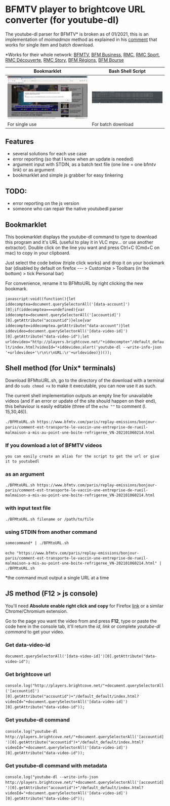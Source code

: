 # BFMTV player to brightcove URL converter (for youtube-dl)

The youtube-dl parser for BFMTV* is broken as of 01/2021, this is an implementation of *moimadmax* method as explained in his [comment](https://github.com/ytdl-org/youtube-dl/issues/18595#issuecomment-449752824) that works for single item and batch download. 

\*Works for their whole network: [BFMTV](https://bfmtv.com), [BFM Business](https://bfmtv.com/economie), [RMC](https://rmc.bfmtv.com/), [RMC Sport](https://rmcsport.bfmtv.com/), [RMC Découverte](https://rmcdecouverte.bfmtv.com/), [RMC Story](https://rmcstory.bfmtv.com/), [BFM Régions](https://www.bfmtv.com/regions/), [BFM Bourse](https://www.tradingsat.com/)


| Bookmarklet       | Bash Shell Script |
|-------------------|----------------|
| ![](BFMtoURL.png) | ![](demo_bash_bfmtourl.png)         |
| For single use | For batch download |

## Features

- several solutions for each use case
- error reporting (so that I know when an update is needed)
- argument input with STDIN, as a batch text file (one line = one bfmtv link) or as argument
- bookmarklet and simple js grabber for easy tinkering

## TODO:

- error reporting on the js version
- someone who can repair the native youtubedl parser

## Bookmarklet

This bookmarklet displays the youtube-dl command to type to download this program and it's URL (useful to play it in VLC mpv... or use another extractor). Double click on the line you want and press Ctrl+C (Cmd+C on mac) to copy in your clipboard.

Just select the code below (triple click works) and drop it on your bookmark bar (disabled by default on firefox --- > Customize > Toolbars (in the bottom) > tick Personal bar)

For convenience, rename it to BFMtoURL by right clicking the new bookmark.

```javascript:void((function(){let iddecomptea=document.querySelectorAll('[data-account]')[0];if(iddecomptea===undefined){var iddecompte=document.querySelectorAll('[accountid]')[0].getAttribute("accountid")}else{var iddecompte=iddecomptea.getAttribute("data-account")}let iddevideo=document.querySelectorAll('[data-video-id]')[0].getAttribute("data-video-id");let urldevideo="http://players.brightcove.net/"+iddecompte+"/default_default/index.html?videoId="+iddevideo;alert('youtube-dl --write-info-json '+urldevideo+'\r\n\r\nURL:\r'+urldevideo)})());```

## Shell method (for Unix* terminals)

Download BFMtoURL.sh, go to the directory of the download with a terminal and do ```sudo chmod +x``` to make it executable, you can now use it as such.	

The current shell implementation outputs an empty line for unavailable videos (and if an error or update of the site should happen on their end), this behaviour is easily editable (three of the ``` echo "" ``` to comment (l. 15,30,46)).

  ``` ./BFMtoURL.sh https://www.bfmtv.com/paris/replay-emissions/bonjour-paris/comment-est-transporte-le-vaccin-une-entreprise-de-rueil-malmaison-a-mis-au-point-une-boite-refrigeree_VN-202101060214.html ```	
		
### If you download a lot of BFMTV videos	
	you can easily create an alias for the script to get the url or give it to youtubedl	
		
	

### as an argument

```
./BFMtoURL.sh https://www.bfmtv.com/paris/replay-emissions/bonjour-paris/comment-est-transporte-le-vaccin-une-entreprise-de-rueil-malmaison-a-mis-au-point-une-boite-refrigeree_VN-202101060214.html
```

### with input text file

```
./BFMtoURL.sh filename or /path/to/file
```

### using STDIN from another command

``` 
somecommand* | ./BFMtoURL.sh

echo "https://www.bfmtv.com/paris/replay-emissions/bonjour-paris/comment-est-transporte-le-vaccin-une-entreprise-de-rueil-malmaison-a-mis-au-point-une-boite-refrigeree_VN-202101060214.html" | ./BFMtoURL.sh
```
*the command must output a single URL at a time

## JS method (F12 > js console)

You'll need **Absolute enable right click and copy** for Firefox [link](https://addons.mozilla.org/en-US/firefox/addon/absolute-enable-right-click/) or a similar Chrome/Chromium extension.

Go to the page you want the video from and press **F12**, type or paste the code here in the console tab, it'll return the *id*, *link* or complete *youtube-dl command* to get your video.

### Get data-video-id

``` document.querySelectorAll('[data-video-id]')[0].getAttribute("data-video-id"); ```

### Get brightcove url

``` console.log("http://players.brightcove.net/"+document.querySelectorAll('[accountid]')[0].getAttribute("accountid")+"/default_default/index.html?videoId="+document.querySelectorAll('[data-video-id]')[0].getAttribute("data-video-id")); ```

### Get youtube-dl command

``` console.log("youtube-dl http://players.brightcove.net/"+document.querySelectorAll('[accountid]')[0].getAttribute("accountid")+"/default_default/index.html?videoId="+document.querySelectorAll('[data-video-id]')[0].getAttribute("data-video-id")); ```

### Get youtube-dl command with metadata

``` console.log("youtube-dl --write-info-json http://players.brightcove.net/"+document.querySelectorAll('[accountid]')[0].getAttribute("accountid")+"/default_default/index.html?videoId="+document.querySelectorAll('[data-video-id]')[0].getAttribute("data-video-id")); ```

